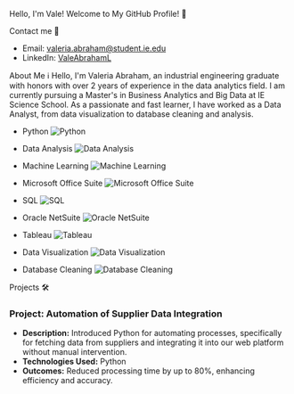 
Hello, I'm Vale! Welcome to My GitHub Profile! 👋

 Contact me 📧

- Email: valeria.abraham@student.ie.edu
- LinkedIn: [ValeAbrahamL](https://www.linkedin.com/in/valeabrahaml/)


 About Me ℹ️
Hello, I'm Valeria Abraham, an industrial engineering graduate with honors with over 2 years of experience in the data analytics field. I am currently pursuing a Master's in Business Analytics and Big Data at IE Science School. As a passionate and fast learner, I have worked as a Data Analyst, from data visualization to database cleaning and analysis.

<!-- Skills -->

<!-- Skills -->

- Python ![Python](https://img.shields.io/badge/-Python-blue)

- Data Analysis ![Data Analysis](https://img.shields.io/badge/-Data%20Analysis-green)

- Machine Learning ![Machine Learning](https://img.shields.io/badge/-Machine%20Learning-orange)

- Microsoft Office Suite ![Microsoft Office Suite](https://img.shields.io/badge/-Microsoft%20Office%20Suite-red)

- SQL ![SQL](https://img.shields.io/badge/-SQL-brightgreen)

- Oracle NetSuite ![Oracle NetSuite](https://img.shields.io/badge/-Oracle%20NetSuite-yellow)

- Tableau ![Tableau](https://img.shields.io/badge/-Tableau-brown)

- Data Visualization ![Data Visualization](https://img.shields.io/badge/-Data%20Visualization-purple)

- Database Cleaning ![Database Cleaning](https://img.shields.io/badge/-Database%20Cleaning-gray)



Projects 🛠️

### Project: Automation of Supplier Data Integration
- **Description:** Introduced Python for automating processes, specifically for fetching data from suppliers and integrating it into our web platform without manual intervention.
- **Technologies Used:** Python
- **Outcomes:** Reduced processing time by up to 80%, enhancing efficiency and accuracy.



